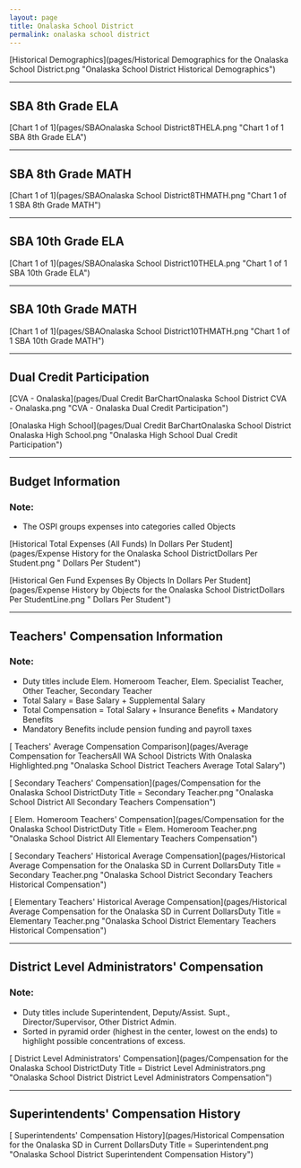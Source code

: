 ```yaml
---
layout: page
title: Onalaska School District
permalink: onalaska school district
---
```



[Historical Demographics](pages/Historical Demographics for the Onalaska School District.png "Onalaska School District Historical Demographics")

___

## SBA 8th Grade ELA

[Chart 1 of 1](pages/SBAOnalaska School District8THELA.png "Chart 1 of 1 SBA 8th Grade ELA")


___

## SBA 8th Grade MATH

[Chart 1 of 1](pages/SBAOnalaska School District8THMATH.png "Chart 1 of 1 SBA 8th Grade MATH")


___

## SBA 10th Grade ELA

[Chart 1 of 1](pages/SBAOnalaska School District10THELA.png "Chart 1 of 1 SBA 10th Grade ELA")


___

## SBA 10th Grade MATH

[Chart 1 of 1](pages/SBAOnalaska School District10THMATH.png "Chart 1 of 1 SBA 10th Grade MATH")


___

## Dual Credit Participation

[CVA - Onalaska](pages/Dual Credit BarChartOnalaska School District CVA - Onalaska.png "CVA - Onalaska Dual Credit Participation")

[Onalaska High School](pages/Dual Credit BarChartOnalaska School District Onalaska High School.png "Onalaska High School Dual Credit Participation")


___

## Budget Information
### Note:
- The OSPI groups expenses into categories called Objects

[Historical Total Expenses (All Funds) In Dollars Per Student](pages/Expense History for the Onalaska School DistrictDollars Per Student.png " Dollars Per Student")

[Historical Gen Fund Expenses By Objects In Dollars Per Student](pages/Expense History by Objects for the Onalaska School DistrictDollars Per StudentLine.png " Dollars Per Student")


___

## Teachers' Compensation Information
### Note:
- Duty titles include Elem. Homeroom Teacher, Elem. Specialist Teacher, Other Teacher, Secondary Teacher
- Total Salary = Base Salary + Supplemental Salary
- Total Compensation = Total Salary + Insurance Benefits + Mandatory Benefits
- Mandatory Benefits include pension funding and payroll taxes

[ Teachers' Average Compensation Comparison](pages/Average Compensation for TeachersAll WA School Districts With Onalaska Highlighted.png "Onalaska School District Teachers Average Total Salary")

[ Secondary Teachers' Compensation](pages/Compensation for the Onalaska School DistrictDuty Title = Secondary Teacher.png "Onalaska School District All Secondary Teachers Compensation")

[ Elem. Homeroom Teachers' Compensation](pages/Compensation for the Onalaska School DistrictDuty Title = Elem. Homeroom Teacher.png "Onalaska School District All Elementary Teachers Compensation")

[ Secondary Teachers' Historical Average Compensation](pages/Historical Average Compensation for the Onalaska SD in Current DollarsDuty Title = Secondary Teacher.png "Onalaska School District Secondary Teachers Historical Compensation")

[ Elementary Teachers' Historical Average Compensation](pages/Historical Average Compensation for the Onalaska SD in Current DollarsDuty Title = Elementary Teacher.png "Onalaska School District Elementary Teachers Historical Compensation")


___

## District Level Administrators' Compensation

### Note:
- Duty titles include Superintendent, Deputy/Assist. Supt., Director/Supervisor, Other District Admin.
- Sorted in pyramid order (highest in the center, lowest on the ends) to highlight possible concentrations of excess.

[ District Level Administrators' Compensation](pages/Compensation for the Onalaska School DistrictDuty Title = District Level Administrators.png "Onalaska School District District Level Administrators Compensation")


___

## Superintendents' Compensation History

[ Superintendents' Compensation History](pages/Historical Compensation for the Onalaska SD in Current DollarsDuty Title = Superintendent.png "Onalaska School District Superintendent Compensation History")

